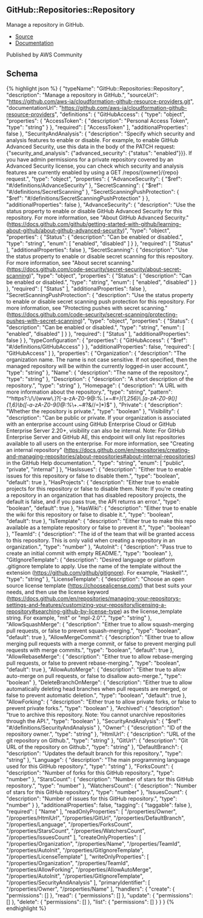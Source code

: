 
## GitHub::Repositories::Repository

Manage a repository in GitHub.

- [Source](https:&#x2F;&#x2F;github.com&#x2F;aws-ia&#x2F;cloudformation-github-resource-providers.git) 
- [Documentation]()

Published by AWS Community

## Schema
{% highlight json %}
{
    "typeName": "GitHub::Repositories::Repository",
    "description": "Manage a repository in GitHub.",
    "sourceUrl": "https://github.com/aws-ia/cloudformation-github-resource-providers.git",
    "documentationUrl": "https://github.com/aws-ia/cloudformation-github-resource-providers",
    "definitions": {
        "GitHubAccess": {
            "type": "object",
            "properties": {
                "AccessToken": {
                    "description": "Personal Access Token",
                    "type": "string"
                }
            },
            "required": [
                "AccessToken"
            ],
            "additionalProperties": false
        },
        "SecurityAndAnalysis": {
            "description": "Specify which security and analysis features to enable or disable. For example, to enable GitHub Advanced Security, use this data in the body of the PATCH request: {\"security_and_analysis\": {\"advanced_security\": {\"status\": \"enabled\"}}}. If you have admin permissions for a private repository covered by an Advanced Security license, you can check which security and analysis features are currently enabled by using a GET /repos/{owner}/{repo} request.",
            "type": "object",
            "properties": {
                "AdvanceSecurity": {
                    "$ref": "#/definitions/AdvanceSecurity"
                },
                "SecretScanning": {
                    "$ref": "#/definitions/SecretScanning"
                },
                "SecretScanningPushProtection": {
                    "$ref": "#/definitions/SecretScanningPushProtection"
                }
            },
            "additionalProperties": false
        },
        "AdvanceSecurity": {
            "description": "Use the status property to enable or disable GitHub Advanced Security for this repository. For more information, see \"About GitHub Advanced Security.\" (https://docs.github.com/github/getting-started-with-github/learning-about-github/about-github-advanced-security)",
            "type": "object",
            "properties": {
                "Status": {
                    "description": "Can be enabled or disabled.",
                    "type": "string",
                    "enum": [
                        "enabled",
                        "disabled"
                    ]
                }
            },
            "required": [
                "Status"
            ],
            "additionalProperties": false
        },
        "SecretScanning": {
            "description": "Use the status property to enable or disable secret scanning for this repository. For more information, see \"About secret scanning.\" (https://docs.github.com/code-security/secret-security/about-secret-scanning)",
            "type": "object",
            "properties": {
                "Status": {
                    "description": "Can be enabled or disabled.",
                    "type": "string",
                    "enum": [
                        "enabled",
                        "disabled"
                    ]
                }
            },
            "required": [
                "Status"
            ],
            "additionalProperties": false
        },
        "SecretScanningPushProtection": {
            "description": "Use the status property to enable or disable secret scanning push protection for this repository. For more information, see \"Protecting pushes with secret scanning.\" (https://docs.github.com/code-security/secret-scanning/protecting-pushes-with-secret-scanning)",
            "type": "object",
            "properties": {
                "Status": {
                    "description": "Can be enabled or disabled.",
                    "type": "string",
                    "enum": [
                        "enabled",
                        "disabled"
                    ]
                }
            },
            "required": [
                "Status"
            ],
            "additionalProperties": false
        }
    },
    "typeConfiguration": {
        "properties": {
            "GitHubAccess": {
                "$ref": "#/definitions/GitHubAccess"
            }
        },
        "additionalProperties": false,
        "required": [
            "GitHubAccess"
        ]
    },
    "properties": {
        "Organization": {
            "description": "The organization name. The name is not case sensitive. If not specified, then the managed repository will be within the currently logged-in user account.",
            "type": "string"
        },
        "Name": {
            "description": "The name of the repository.",
            "type": "string"
        },
        "Description": {
            "description": "A short description of the repository.",
            "type": "string"
        },
        "Homepage": {
            "description": "A URL with more information about the repository.",
            "type": "string",
            "pattern": "^https?:\\/\\/(www\\.)?[-a-zA-Z0-9@:%._\\+~#=]{1,256}\\.[a-zA-Z0-9()]{1,6}\\b([-a-zA-Z0-9()@:%_\\+.~#?&//=]*)$"
        },
        "Private": {
            "description": "Whether the repository is private.",
            "type": "boolean"
        },
        "Visibility": {
            "description": "Can be public or private. If your organization is associated with an enterprise account using GitHub Enterprise Cloud or GitHub Enterprise Server 2.20+, visibility can also be internal. Note: For GitHub Enterprise Server and GitHub AE, this endpoint will only list repositories available to all users on the enterprise. For more information, see \"Creating an internal repository\" (https://docs.github.com/en/repositories/creating-and-managing-repositories/about-repositories#about-internal-repositories) in the GitHub Help documentation.",
            "type": "string",
            "enum": [
                "public",
                "private",
                "internal"
            ]
        },
        "HasIssues": {
            "description": "Either true to enable issues for this repository or false to disable them.",
            "type": "boolean",
            "default": true
        },
        "HasProjects": {
            "description": "Either true to enable projects for this repository or false to disable them. Note: If you're creating a repository in an organization that has disabled repository projects, the default is false, and if you pass true, the API returns an error.",
            "type": "boolean",
            "default": true
        },
        "HasWiki": {
            "description": "Either true to enable the wiki for this repository or false to disable it.",
            "type": "boolean",
            "default": true
        },
        "IsTemplate": {
            "description": "Either true to make this repo available as a template repository or false to prevent it.",
            "type": "boolean"
        },
        "TeamId": {
            "description": "The id of the team that will be granted access to this repository. This is only valid when creating a repository in an organization.",
            "type": "number"
        },
        "AutoInit": {
            "description": "Pass true to create an initial commit with empty README.",
            "type": "boolean"
        },
        "GitIgnoreTemplate": {
            "description": "Desired language or platform .gitignore template to apply. Use the name of the template without the extension (https://github.com/github/gitignore). For example, \"Haskell\".",
            "type": "string"
        },
        "LicenseTemplate": {
            "description": "Choose an open source license template (https://choosealicense.com/) that best suits your needs, and then use the license keyword (https://docs.github.com/en/repositories/managing-your-repositorys-settings-and-features/customizing-your-repository/licensing-a-repository#searching-github-by-license-type) as the license_template string. For example, \"mit\" or \"mpl-2.0\".",
            "type": "string"
        },
        "AllowSquashMerge": {
            "description": "Either true to allow squash-merging pull requests, or false to prevent squash-merging.",
            "type": "boolean",
            "default": true
        },
        "AllowMergeCommit": {
            "description": "Either true to allow merging pull requests with a merge commit, or false to prevent merging pull requests with merge commits.",
            "type": "boolean",
            "default": true
        },
        "AllowRebaseMerge": {
            "description": "Either true to allow rebase-merging pull requests, or false to prevent rebase-merging.",
            "type": "boolean",
            "default": true
        },
        "AllowAutoMerge": {
            "description": "Either true to allow auto-merge on pull requests, or false to disallow auto-merge.",
            "type": "boolean"
        },
        "DeleteBranchOnMerge": {
            "description": "Either true to allow automatically deleting head branches when pull requests are merged, or false to prevent automatic deletion.",
            "type": "boolean",
            "default": true
        },
        "AllowForking": {
            "description": "Either true to allow private forks, or false to prevent private forks.",
            "type": "boolean"
        },
        "Archived": {
            "description": "true to archive this repository. Note: You cannot unarchive repositories through the API.",
            "type": "boolean"
        },
        "SecurityAndAnalysis": {
            "$ref": "#/definitions/SecurityAndAnalysis"
        },
        "Owner": {
            "description": "ID of the repository owner.",
            "type": "string"
        },
        "HtmlUrl": {
            "description": "URL of the git repository on Github.",
            "type": "string"
        },
        "GitUrl": {
            "description": "Git URL of the repository on Github.",
            "type": "string"
        },
        "DefaultBranch": {
            "description": "Updates the default branch for this repository.",
            "type": "string"
        },
        "Language": {
            "description": "The main programming language used for this GitHub repository.",
            "type": "string"
        },
        "ForksCount": {
            "description": "Number of forks for this GitHub repository.",
            "type": "number"
        },
        "StarsCount": {
            "description": "Number of stars for this GitHub repository.",
            "type": "number"
        },
        "WatchersCount": {
            "description": "Number of stars for this GitHub repository.",
            "type": "number"
        },
        "IssuesCount": {
            "description": "Number of issues for this GitHub repository.",
            "type": "number"
        }
    },
    "additionalProperties": false,
    "tagging": {
        "taggable": false
    },
    "required": [
        "Name"
    ],
    "readOnlyProperties": [
        "/properties/Owner",
        "/properties/HtmlUrl",
        "/properties/GitUrl",
        "/properties/DefaultBranch",
        "/properties/Language",
        "/properties/ForksCount",
        "/properties/StarsCount",
        "/properties/WatchersCount",
        "/properties/IssuesCount"
    ],
    "createOnlyProperties": [
        "/properties/Organization",
        "/properties/Name",
        "/properties/TeamId",
        "/properties/AutoInit",
        "/properties/GitIgnoreTemplate",
        "/properties/LicenseTemplate"
    ],
    "writeOnlyProperties": [
        "/properties/Organization",
        "/properties/TeamId",
        "/properties/AllowForking",
        "/properties/AllowAutoMerge",
        "/properties/AutoInit",
        "/properties/GitIgnoreTemplate",
        "/properties/SecurityAndAnalysis"
    ],
    "primaryIdentifier": [
        "/properties/Owner",
        "/properties/Name"
    ],
    "handlers": {
        "create": {
            "permissions": []
        },
        "read": {
            "permissions": []
        },
        "update": {
            "permissions": []
        },
        "delete": {
            "permissions": []
        },
        "list": {
            "permissions": []
        }
    }
}
{% endhighlight %}
